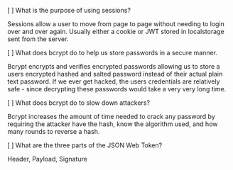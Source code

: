 [ ] What is the purpose of using sessions?

Sessions allow a user to move from page to page without needing to login over and over again. Usually either a cookie or JWT stored in localstorage sent from the server.

[ ] What does bcrypt do to help us store passwords in a secure manner.

Bcrypt encrypts and verifies encrypted passwords allowing us to store a users encrypted hashed and salted password instead of their actual plain text password. If we ever get hacked, the users credentials are relatively safe - since decrypting these passwords would take a very very long time.

[ ] What does bcrypt do to slow down attackers?

Bcrypt increases the amount of time needed to crack any password by requiring the attacker have the hash, know the algorithm used, and how many rounds to reverse a hash.

[ ] What are the three parts of the JSON Web Token?

Header, Payload, Signature
